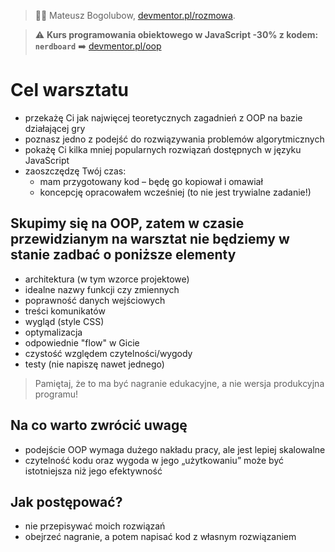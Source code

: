 > :man_technologist: Mateusz Bogolubow, [devmentor.pl/rozmowa](https://devmentor.pl/rozmowa).

> :warning: **Kurs programowania obiektowego w JavaScript -30% z kodem: `nerdboard`** :arrow_right: [devmentor.pl/oop](https://devmentor.pl/oop)

# Cel warsztatu

- przekażę Ci jak najwięcej teoretycznych zagadnień z OOP na bazie działającej gry
- poznasz jedno z podejść do rozwiązywania problemów algorytmicznych
- pokażę Ci kilka mniej popularnych rozwiązań dostępnych w języku JavaScript
- zaoszczędzę Twój czas:
  - mam przygotowany kod – będę go kopiował i omawiał
  - koncepcję opracowałem wcześniej (to nie jest trywialne zadanie!)


## Skupimy się na OOP, zatem w czasie przewidzianym na warsztat nie będziemy w stanie zadbać o poniższe elementy

- architektura (w tym wzorce projektowe)
- idealne nazwy funkcji czy zmiennych
- poprawność danych wejściowych
- treści komunikatów
- wygląd (style CSS)
- optymalizacja
- odpowiednie "flow" w Gicie
- czystość względem czytelności/wygody
- testy (nie napiszę nawet jednego)

> Pamiętaj, że to ma być nagranie edukacyjne, a nie wersja produkcyjna programu!

## Na co warto zwrócić uwagę

- podejście OOP wymaga dużego nakładu pracy, ale jest lepiej skalowalne
- czytelność kodu oraz wygoda w jego „użytkowaniu” może być istotniejsza niż jego efektywność

## Jak postępować?

- nie przepisywać moich rozwiązań
- obejrzeć nagranie, a potem napisać kod z własnym rozwiązaniem